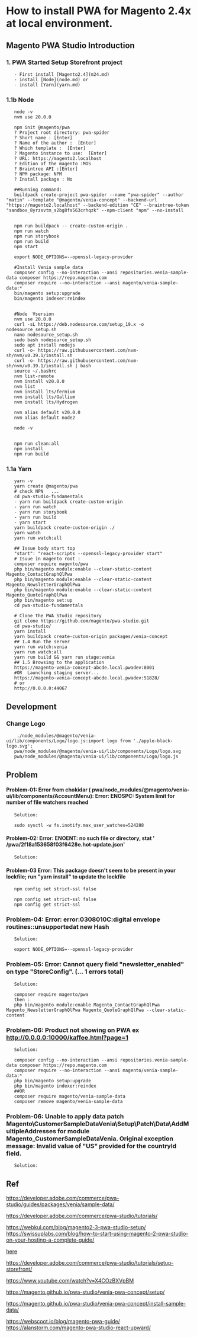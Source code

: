 # How to install PWA for Magento 2.4x at local environment.

## Magento PWA Studio Introduction

### 1. PWA Started Setup Storefront project

       - First install [Magento2.4](m24.md)
       - install [Node](node.md) or 
       - install [Yarn](yarn.md)
 
        
        
### 1.1b Node

       node -v
       nvm use 20.0.0   
       
       npm init @magento/pwa  
       ? Project root directory: pwa-spider       
       ? Short name : [Enter]      
       ? Name of the author :  [Enter]        
       ? Which template :  [Enter]        
       ? Magento instance to use:  [Enter]        
       ? URL: https://magento2.localhost       
       ? Edition of the magento :MOS    
       ? Braintree API :[Enter]        
       ? NPM package: NPM    
       ? Install package : No       
       
       ##Running command:        
       buildpack create-project pwa-spider --name "pwa-spider" --author "matin" --template "@magento/venia-concept" --backend-url "https://magento2.localhost" --backend-edition "CE" --braintree-token "sandbox_8yrzsvtm_s2bg8fs563crhqzk" --npm-client "npm" --no-install
       
       
       npm run buildpack -- create-custom-origin .  
       npm run watch   
       npm run storybook      
       npm run build     
       npm start  
       
       export NODE_OPTIONS=--openssl-legacy-provider 
       
       #Install Venia sample data
       composer config --no-interaction --ansi repositories.venia-sample-data composer https://repo.magento.com
       composer require --no-interaction --ansi magento/venia-sample-data:*
       bin/magento setup:upgrade
       bin/magento indexer:reindex
       
       
       #Node  Vsersion 
       nvm use 20.0.0        
       curl -sL https://deb.nodesource.com/setup_19.x -o nodesource_setup.sh
       nano nodesource_setup.sh
       sudo bash nodesource_setup.sh
       sudo apt install nodejs
       curl -o- https://raw.githubusercontent.com/nvm-sh/nvm/v0.39.1/install.sh
       curl -o- https://raw.githubusercontent.com/nvm-sh/nvm/v0.39.1/install.sh | bash
       source ~/.bashrc
       nvm list-remote
       nvm install v20.0.0
       nvm list
       nvm install lts/fermium
       nvm install lts/Gallium
       nvm install lts/Hydrogen
       
       nvm alias default v20.0.0
       nvm alias default node2
       
       node -v
       
       
       npm run clean:all
       npm install
       npm run build


        
        
 ### 1.1a Yarn

       yarn -v
       yarn create @magento/pwa       
       # check NPN   ...   
       cd pwa-studio-fundamentals 
       - yarn run buildpack create-custom-origin  
       - yarn run watch  
       - yarn run storybook  
       - yarn run build  
       - yarn start        
       yarn buildpack create-custom-origin ./
       yarn watch
       yarn run watch:all             
       
       ## Issue body start top
       "start": "react-scripts --openssl-legacy-provider start"             
       # Isuue in magento root :
       composer require magento/pwa 
       php bin/magento module:enable --clear-static-content Magento_ContactGraphQlPwa
       php bin/magento module:enable --clear-static-content Magento_NewsletterGraphQlPwa
       php bin/magento module:enable --clear-static-content Magento_QuoteGraphQlPwa
       php bin/magento set:up
       cd pwa-studio-fundamentals         
       
       # Clone the PWA Studio repository 
       git clone https://github.com/magento/pwa-studio.git       
       cd pwa-studio/
       yarn install
       yarn buildpack create-custom-origin packages/venia-concept       
       ## 1.4 Run the server
       yarn run watch:venia        
       yarn run watch:all
       yarn run build && yarn run stage:venia       
       ## 1.5 Browsing to the application
       https://magento-venia-concept-abcde.local.pwadev:8001
       #OR  Launching staging server... 
       https://magento-venia-concept-abcde.local.pwadev:51828/
       # or 
       http://0.0.0.0:44067


## Development 

### Change Logo

        ./node_modules/@magento/venia-ui/lib/components/Logo/logo.js:import logo from './apple-black-logo.svg';
       pwa/node_modules/@magento/venia-ui/lib/components/Logo/logo.svg
       pwa/node_modules/@magento/venia-ui/lib/components/Logo/logo.js

 
## Problem


#### Problem-01: Error from chokidar ( pwa/node_modules/@magento/venia-ui/lib/components/AccountMenu): Error: ENOSPC: System limit for number of file watchers reached

       Solution:
       
       sudo sysctl -w fs.inotify.max_user_watches=524288

#### Problem-02: Error: ENOENT: no such file or directory, stat ' /pwa/2f18a153658f03f6428e.hot-update.json'

       Solution:


#### Problem-03 Error: This package doesn't seem to be present in your lockfile; run "yarn install" to update the lockfile

       npm config set strict-ssl false
       
       npm config set strict-ssl false
       npm config get strict-ssl

### Problem-04: Error: error:0308010C:digital envelope routines::unsupportedat new Hash
       
       Solution:
       
       export NODE_OPTIONS=--openssl-legacy-provider


### Problem-05: Error: Cannot query field "newsletter_enabled" on type "StoreConfig". (... 1 errors total)

       Solution:
       
       composer require magento/pwa
       then :
       php bin/magento module:enable Magento_ContactGraphQlPwa Magento_NewsletterGraphQlPwa Magento_QuoteGraphQlPwa --clear-static-content  
       
       
### Problem-06: Product not showing on PWA  ex http://0.0.0.0:10000/kaffee.html?page=1

       Solution:
       
       composer config --no-interaction --ansi repositories.venia-sample-data composer https://repo.magento.com
       composer require --no-interaction --ansi magento/venia-sample-data:*
       php bin/magento setup:upgrade
       php bin/magento indexer:reindex
       ##OR
       composer require magento/venia-sample-data
       composer remove magento/venia-sample-data

### Problem-06:  Unable to apply data patch Magento\CustomerSampleDataVenia\Setup\Patch\Data\AddMultipleAddresses for module Magento_CustomerSampleDataVenia. Original exception message: Invalid value of "US" provided for the countryId field.

       Solution:      


 
## Ref

https://developer.adobe.com/commerce/pwa-studio/guides/packages/venia/sample-data/

https://developer.adobe.com/commerce/pwa-studio/tutorials/

https://webkul.com/blog/magento2-3-pwa-studio-setup/
https://swissuplabs.com/blog/how-to-start-using-magento-2-pwa-studio-on-your-hosting-a-complete-guide/

[here](https://magento.github.io/pwa-studio/)

https://developer.adobe.com/commerce/pwa-studio/tutorials/setup-storefront/

https://www.youtube.com/watch?v=X4COzBXVpBM

https://magento.github.io/pwa-studio/venia-pwa-concept/setup/

https://magento.github.io/pwa-studio/venia-pwa-concept/install-sample-data/

https://webscoot.io/blog/magento-pwa-guide/
https://alanstorm.com/magento-pwa-studio-react-upward/


